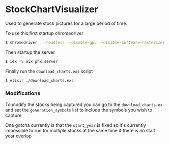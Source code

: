 # StockChartVisualizer

Used to generate stock pictures for a large period of time.


To use this first startup chromedriver

```bash
$ chromedriver  --headless --disable-gpu --disable-software-rasterizer
```

Then startup the server
```bash
$ iex -S mix phx.server
```

Finally run the `download_charts.exs` script

```bash
$ elixir ./download_charts.exs
```

### Modifications
To modify the stocks being captured you can go to the `download_charts.ex` and
set the `generation_symbols` list to include the symbols you wish to capture

One gotcha currently is that the `start_year` is fixed so it's currently impossible to run for multiple stocks at the same time if there is no start year overlap
